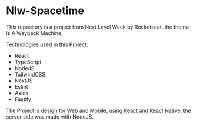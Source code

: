 # Nlw-Spacetime

This repository is a project from Next Level Week by Rocketseat, the theme is A Wayback Machine.

Technologies used in this Project:

- React       
- TypeScript
- NodeJS
- TailwindCSS
- NextJS
- Eslint
- Axios
- Fastify

The Project is design for Web and Mobile, using React and React Native, the server side was made with NodeJS.
